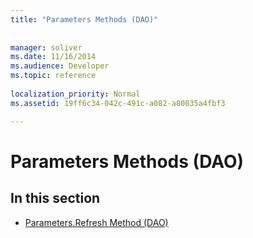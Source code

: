 ```yaml
---
title: "Parameters Methods (DAO)"
 
 
manager: soliver
ms.date: 11/16/2014
ms.audience: Developer
ms.topic: reference
  
localization_priority: Normal
ms.assetid: 19ff6c34-042c-491c-a082-a80035a4fbf3

---
```


# Parameters Methods (DAO)

## In this section

- [Parameters.Refresh Method (DAO)](parameters-refresh-method-dao.md)
    

